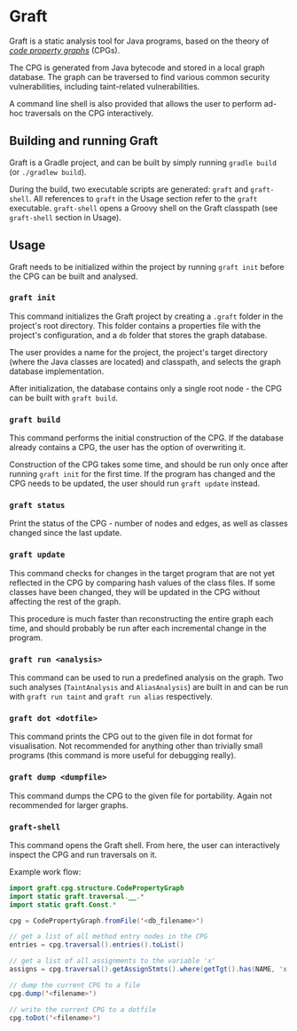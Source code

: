 # Graft

Graft is a static analysis tool for Java programs, based on the theory of *[code property graphs](https://www.sec.cs.tu-bs.de/pubs/2014-ieeesp.pdf)* (CPGs).

The CPG is generated from Java bytecode and stored in a local graph database. 
The graph can be traversed to find various common security vulnerabilities, including taint-related vulnerabilities.

A command line shell is also provided that allows the user to perform ad-hoc traversals on the CPG interactively.

## Building and running Graft

Graft is a Gradle project, and can be built by simply running `gradle build` (or `./gradlew build`).

During the build, two executable scripts are generated: `graft` and `graft-shell`. All references to `graft` in the Usage section refer to the `graft` executable.
`graft-shell` opens a Groovy shell on the Graft classpath (see `graft-shell` section in Usage).

## Usage

Graft needs to be initialized within the project by running `graft init` before the CPG can be built and analysed.

### `graft init`

This command initializes the Graft project by creating a `.graft` folder in the project's root directory.
This folder contains a properties file with the project's configuration, and a `db` folder that stores the graph database.

The user provides a name for the project, the project's target directory (where the Java classes are located) and classpath, and selects the graph database implementation.

After initialization, the database contains only a single root node - the CPG can be built with `graft build`.

### `graft build`

This command performs the initial construction of the CPG. 
If the database already contains a CPG, the user has the option of overwriting it.

Construction of the CPG takes some time, and should be run only once after running `graft init` for the first time.
If the program has changed and the CPG needs to be updated, the user should run `graft update` instead.

### `graft status`

Print the status of the CPG - number of nodes and edges, as well as classes changed since the last update.

### `graft update`

This command checks for changes in the target program that are not yet reflected in the CPG by comparing hash values of the class files.
If some classes have been changed, they will be updated in the CPG without affecting the rest of the graph.

This procedure is much faster than reconstructing the entire graph each time, and should probably be run after each incremental change in the program.

### `graft run <analysis>`

This command can be used to run a predefined analysis on the graph. 
Two such analyses (`TaintAnalysis` and `AliasAnalysis`) are built in and can be run with `graft run taint` and `graft run alias` respectively.


### `graft dot <dotfile>`

This command prints the CPG out to the given file in dot format for visualisation.
Not recommended for anything other than trivially small programs (this command is more useful for debugging really).

### `graft dump <dumpfile>`

This command dumps the CPG to the given file for portability. Again not recommended for larger graphs.

### `graft-shell`

This command opens the Graft shell. From here, the user can interactively inspect the CPG and run traversals on it.

Example work flow:

```java
import graft.cpg.structure.CodePropertyGraph
import static graft.traversal.__.*
import static graft.Const.*

cpg = CodePropertyGraph.fromFile('<db_filename>')

// get a list of all method entry nodes in the CPG
entries = cpg.traversal().entries().toList()

// get a list of all assignments to the variable 'x'
assigns = cpg.traversal().getAssignStmts().where(getTgt().has(NAME, 'x')).toList()

// dump the current CPG to a file
cpg.dump('<filename>')

// write the current CPG to a dotfile
cpg.toDot('<filename>')
```

